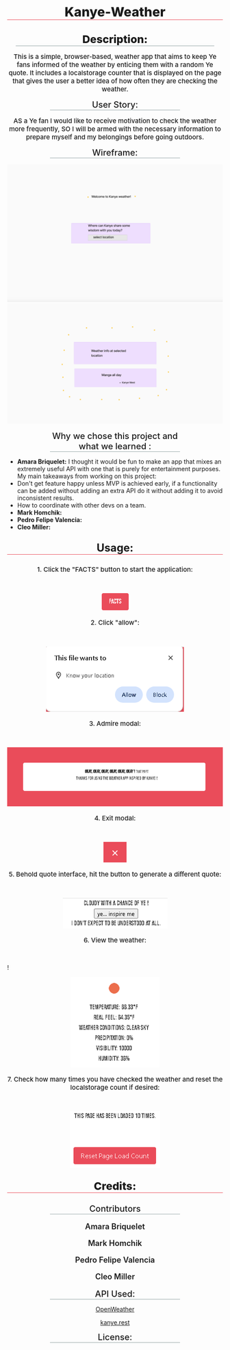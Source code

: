 <p style="text-align:center; border-bottom: 1px #ea4c5a solid; font-weight:800; font-size:30px">Kanye-Weather</p>



<p style="text-align:center; border-bottom: 1px #95a5a6 solid; font-weight:800; font-size:25px; margin: 0 20px 0 20px;">Description:</p>

<p style="text-align:center; font-size:15px; font-weight:500;">This is a simple, browser-based, weather app that aims to keep Ye fans informed of the weather by enticing them with a random Ye quote. It includes a localstorage counter that is displayed on the page that gives the user a better idea of how often they are checking the weather. </p>

<p style="text-align:center; border-bottom: 1px #95a5a6 solid; font-weight:500; margin:10px 100px 10px 100px; font-size:20px">User Story:</p>

<p style="text-align:center; font-size:15px; font-weight:500;">AS a Ye fan I would like to receive motivation to check the weather more frequently,
SO I will be armed with the necessary information to prepare myself and my belongings before going outdoors.</P>

<p style="text-align:center; border-bottom: 1px #95a5a6 solid; font-weight:500; margin:10px 100px 10px 100px; font-size:20px">Wireframe:</p>

![Kanye Weather img 1](./assets/images/Kanye%20wirefraame%20pg1.png)
![Kanye Weather img 2](./assets/images/Kanye%20wireframe%20pg2.png)

<p style="text-align:center; border-bottom: 1px #95a5a6 solid; font-weight:500; margin:10px 100px 10px 100px; font-size:20px">Why we chose this project and what we learned :</p>

- **Amara Briquelet:** I thought it would be fun to make an app that mixes an extremely useful API with one that is purely for entertainment purposes. 
My main takeaways from working on this project:
- Don't get feature happy unless MVP is achieved early, if a functionality can be added without adding an extra API do it without adding it to avoid inconsistent results. 
- How to coordinate with other devs on a team. 
- **Mark Homchik:**
- **Pedro Felipe Valencia:**
- **Cleo Miller:**

<p style="text-align:center; border-bottom: 1px #ea4c5a solid; font-weight:700; font-size:25px">Usage:</p>

<p style="text-align:center; font-size: 15px; font-weight: 500;">1. Click the "FACTS" button to start the application:</p>
<br>

 <p align="center">
  <img src="assets\images\README1.PNG" />
</p> 

<p style="text-align:center; font-size: 15px; font-weight: 500;">2. Click "allow": </p>
<br>

<p align="center">
  <img src="assets\images\README2.png" />
</p>

<p style="text-align:center; font-size: 15px; font-weight: 500;">3. Admire modal:</p>
 <br>

 <p align="center">
  <img src="assets\images\README3.PNG" />
</p>

<p style="text-align:center; font-size: 15px; font-weight: 500;">4. Exit modal:</p>
<br>

 <p align="center">
  <img src="assets\images\README4.PNG" />
</p>

<p style="text-align:center; font-size: 15px; font-weight: 500;">5. Behold quote interface, hit the button to generate a different quote:</p>
<br>

 <p align="center">
  <img src="assets\images\README5.PNG" />
</p>

<p style="text-align:center; font-size: 15px; font-weight: 500;">6. View the weather: </p>
<br>

!<p align="center">
  <img src="assets\images\README6.PNG" />
</p>

<p style="text-align:center; font-size: 15px; font-weight: 500;">7. Check how many times you have checked the weather and reset the localstorage count if desired:</p>
<br>

<p align="center">
  <img src="assets\images\README7.PNG"/>
</p>




<p style="text-align:center; border-bottom: 1px #ea4c5a solid; font-weight:800; font-size:25px">Credits:</p>

<p style="text-align:center; border-bottom: 1px #95a5a6 solid; font-weight:500; margin:10px 100px 10px 100px; font-size:20px">Contributors</p>

<p align="center" style="font-size:18px; font-weight:600;">Amara Briquelet</p>
<p align="center" style="font-size:18px; font-weight:600;">Mark Homchik</p>
<p align="center" style="font-size:18px; font-weight:600;">Pedro Felipe Valencia</p>
<p align="center" style="font-size:18px; font-weight:600;">Cleo Miller</p>

 <p style="text-align:center; border-bottom: 1px #95a5a6 solid; font-weight:500; margin:10px 100px 10px 100px; font-size:20px">API Used:</p> 
<p align="center"><a href="https://openweathermap.org/forecast5#geo5">OpenWeather</a> </p>
<p align="center"><a href="https://kanye.rest/">kanye.rest</a> </p>

<p style="text-align:center; border-bottom: 1px #95a5a6 solid; font-weight:500; margin:10px 100px 10px 100px; font-size:20px"> License: </p>




